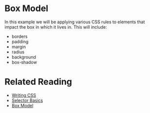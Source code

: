 # Box Model
In this example we will be applying various CSS rules to elements that impact the box in which it lives in.  This will include:

* borders
* padding
* margin
* radius
* background
* box-shadow

# Related Reading
* [Writing CSS](https://brightspace.nyu.edu/d2l/le/lessons/103832/topics/5543861)
* [Selector Basics](https://brightspace.nyu.edu/d2l/le/lessons/103832/topics/5511946)
* [Box Model](https://brightspace.nyu.edu/d2l/le/lessons/103832/topics/5543861)


